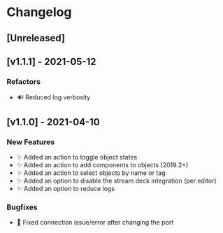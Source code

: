 # Changelog

## [Unreleased]

## [v1.1.1] - 2021-05-12
### Refactors
- :loud_sound: Reduced log verbosity

## [v1.1.0] - 2021-04-10

### New Features

- ✨ Added an action to toggle object states
- ✨ Added an action to add components to objects (2019.2+)
- ✨ Added an action to select objects by name or tag
- ✨ Added an option to disable the stream deck integration (per editor)
- ✨ Added an option to reduce logs

### Bugfixes

- 🔧 Fixed connection issue/error after changing the port
